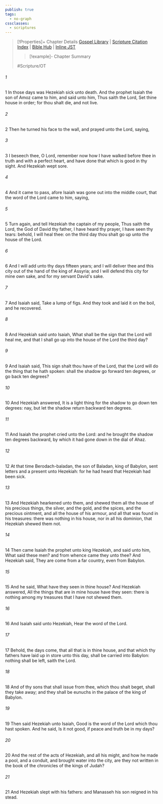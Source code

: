 ```yaml
---
publish: true
tags:
  - no-graph
cssclasses:
  - scriptures
---
```

>[!Properties]+ Chapter Details
>[Gospel Library](https://churchofjesuschrist.org/study/scriptures/ot/2-kgs/20?lang=eng)    |    [Scripture Citation Index](https://scriptures.byu.edu/#07014::c07014)    |    [Bible Hub](https://biblehub.com/2_kings/20.htm)    |    [Inline JST](https://scripturetoolbox.com/html/ic/2Kings/20.html)
>>[!example]- Chapter Summary
>> 
> 
>
>#Scripture/OT
###### 1
1 In those days was Hezekiah sick unto death. And the prophet Isaiah the son of Amoz came to him, and said unto him, Thus saith the Lord, Set thine house in order; for thou shalt die, and not live.
###### 2
2 Then he turned his face to the wall, and prayed unto the Lord, saying,
###### 3
3 I beseech thee, O Lord, remember now how I have walked before thee in truth and with a perfect heart, and have done that which is good in thy sight. And Hezekiah wept sore.
###### 4
4 And it came to pass, afore Isaiah was gone out into the middle court, that the word of the Lord came to him, saying,
###### 5
5 Turn again, and tell Hezekiah the captain of my people, Thus saith the Lord, the God of David thy father, I have heard thy prayer, I have seen thy tears: behold, I will heal thee: on the third day thou shalt go up unto the house of the Lord.
###### 6
6 And I will add unto thy days fifteen years; and I will deliver thee and this city out of the hand of the king of Assyria; and I will defend this city for mine own sake, and for my servant David's sake.
###### 7
7 And Isaiah said, Take a lump of figs. And they took and laid it on the boil, and he recovered.
###### 8
8 And Hezekiah said unto Isaiah, What shall be the sign that the Lord will heal me, and that I shall go up into the house of the Lord the third day?
###### 9
9 And Isaiah said, This sign shalt thou have of the Lord, that the Lord will do the thing that he hath spoken: shall the shadow go forward ten degrees, or go back ten degrees?
###### 10
10 And Hezekiah answered, It is a light thing for the shadow to go down ten degrees: nay, but let the shadow return backward ten degrees.
###### 11
11 And Isaiah the prophet cried unto the Lord: and he brought the shadow ten degrees backward, by which it had gone down in the dial of Ahaz.
###### 12
12 At that time Berodach-baladan, the son of Baladan, king of Babylon, sent letters and a present unto Hezekiah: for he had heard that Hezekiah had been sick.
###### 13
13 And Hezekiah hearkened unto them, and shewed them all the house of his precious things, the silver, and the gold, and the spices, and the precious ointment, and all the house of his armour, and all that was found in his treasures: there was nothing in his house, nor in all his dominion, that Hezekiah shewed them not.
###### 14
14 Then came Isaiah the prophet unto king Hezekiah, and said unto him, What said these men? and from whence came they unto thee? And Hezekiah said, They are come from a far country, even from Babylon.
###### 15
15 And he said, What have they seen in thine house? And Hezekiah answered, All the things that are in mine house have they seen: there is nothing among my treasures that I have not shewed them.
###### 16
16 And Isaiah said unto Hezekiah, Hear the word of the Lord.
###### 17
17 Behold, the days come, that all that is in thine house, and that which thy fathers have laid up in store unto this day, shall be carried into Babylon: nothing shall be left, saith the Lord.
###### 18
18 And of thy sons that shall issue from thee, which thou shalt beget, shall they take away; and they shall be eunuchs in the palace of the king of Babylon.
###### 19
19 Then said Hezekiah unto Isaiah, Good is the word of the Lord which thou hast spoken. And he said, Is it not good, if peace and truth be in my days?
###### 20
20 And the rest of the acts of Hezekiah, and all his might, and how he made a pool, and a conduit, and brought water into the city, are they not written in the book of the chronicles of the kings of Judah?
###### 21
21 And Hezekiah slept with his fathers: and Manasseh his son reigned in his stead.
